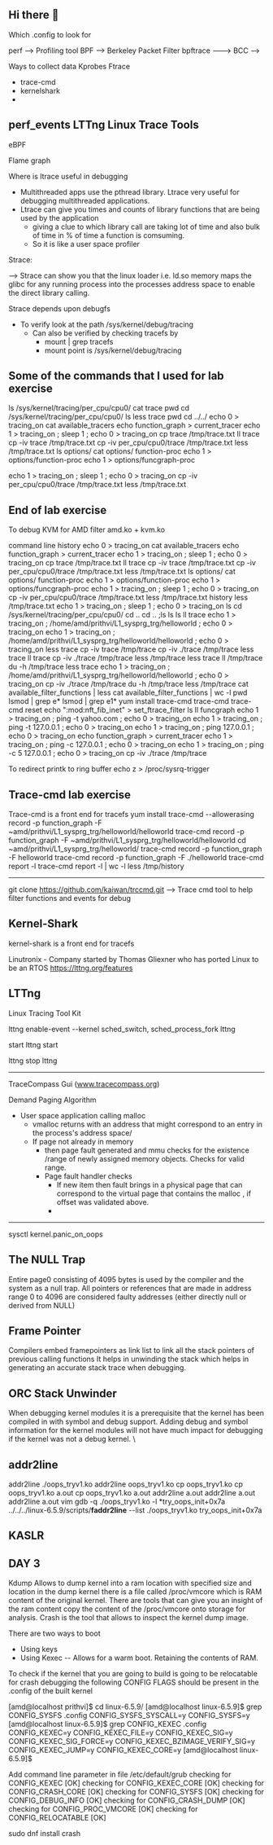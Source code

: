 ## Hi there 👋

<!--
**PrithivishS/PrithivishS** is a ✨ _special_ ✨ repository because its `README.md` (this file) appears on your GitHub profile.

Here are some ideas to get you started:

- 🔭 I’m currently working on ...
- 🌱 I’m currently learning ...
- 👯 I’m looking to collaborate on ...
- 🤔 I’m looking for help with ...
- 💬 Ask me about ...
- 📫 How to reach me: ...
- 😄 Pronouns: ...
- ⚡ Fun fact: ...

Linux Debugging 
Day 2 
----------
Core Linux Tracers: 
Enabling Ftrace --> Which .config to look for 
perf --> Profiling tool 
BPF --> Berkeley Packet Filter
bpftrace --->
BCC  --> 


Ways to collect data
Kprobes
Ftrace
   - trace-cmd
   - kernelshark
   - 
perf_events
LTTng Linux Trace Tools
   - 
eBPF 

Flame graph


Where is ltrace useful in debugging
- Multithreaded apps use the pthread library. Ltrace very useful for debugging multithreaded applications.
- Ltrace can give you times and counts of library functions that are being used by the application
   - giving a clue to which library call are taking lot of time and also bulk of time in % of time a function is comsuming.
   - So it is like a user space profiler
 

Strace: 


-->
Strace can show you that the linux loader i.e. ld.so memory maps the glibc for any running process into the processes address space to enable the direct library calling. 

Strace depends upon debugfs 
- To verify look at the path /sys/kernel/debug/tracing
   - Can also be verified by checking tracefs by
      -  mount | grep tracefs
      -  mount point is  /sys/kernel/debug/tracing      


Some of the commands that I used for lab exercise
--------------------------------------------------
ls /sys/kernel/tracing/per_cpu/cpu0/
cat trace
pwd
cd /sys/kernel/tracing/per_cpu/cpu0/
ls
less trace
pwd
cd ../../
 echo 0 > tracing_on
cat available_tracers
echo function_graph > current_tracer
echo 1 > tracing_on ; sleep 1 ; echo 0 > tracing_on
cp trace /tmp/trace.txt
ll trace
cp -iv trace /tmp/trace.txt
cp -iv per_cpu/cpu0/trace  /tmp/trace.txt
less /tmp/trace.txt
ls options/
cat options/ function-proc
echo 1 > options/function-proc
echo 1 > options/funcgraph-proc

echo 1 > tracing_on ; sleep 1 ; echo 0 > tracing_on
cp -iv per_cpu/cpu0/trace  /tmp/trace.txt
less /tmp/trace.txt

End of lab exercise
--------------------------------------------------

To debug KVM for AMD 
filter amd.ko + kvm.ko 


command line history
 echo 0 > tracing_on
cat available_tracers
echo function_graph > current_tracer
echo 1 > tracing_on ; sleep 1 ; echo 0 > tracing_on
cp trace /tmp/trace.txt
ll trace
cp -iv trace /tmp/trace.txt
cp -iv per_cpu/cpu0/trace  /tmp/trace.txt
less /tmp/trace.txt
ls options/
cat options/ function-proc
echo 1 > options/function-proc
echo 1 > options/funcgraph-proc
echo 1 > tracing_on ; sleep 1 ; echo 0 > tracing_on
cp -iv per_cpu/cpu0/trace  /tmp/trace.txt
less /tmp/trace.txt
history
less /tmp/trace.txt
 echo 1 > tracing_on ; sleep 1 ; echo 0 > tracing_on
 ls
 cd /sys/kernel/tracing/per_cpu/cpu0/
 cd ..
 cd ..
 ;ls
 ls
 ls
 ll trace
 echo 1 > tracing_on ; /home/amd/prithvi/L1_sysprg_trg/helloworld  ; echo 0 > tracing_on
 echo 1 > tracing_on ; /home/amd/prithvi/L1_sysprg_trg/helloworld/helloworld  ; echo 0 > tracing_on
 less trace
 cp -iv trace /tmp/trace
 cp -iv ./trace /tmp/trace
 less trace
 ll trace
 cp -iv ./trace /tmp/trace
 less /tmp/trace
 less trace
 ll /tmp/trace
 du -h /tmp/trace
 less trace
 echo 1 > tracing_on ; /home/amd/prithvi/L1_sysprg_trg/helloworld/helloworld  ; echo 0 > tracing_on
 cp -iv ./trace /tmp/trace
 du -h /tmp/trace
 less  /tmp/trace
 cat available_filter_functions | less
 cat available_filter_functions | wc -l
 pwd
 lsmod | grep e*
 lsmod | grep e1*
yum install trace-cmd
trace-cmd
trace-cmd reset
echo ":mod:nft_fib_inet"  > set_ftrace_filter
ls
ll funcgraph
echo 1 > tracing_on ; ping -t yahoo.com   ; echo 0 > tracing_on
echo 1 > tracing_on ; ping -t 127.0.0.1   ; echo 0 > tracing_on
echo 1 > tracing_on ; ping  127.0.0.1   ; echo 0 > tracing_on
echo function_graph > current_tracer
echo 1 > tracing_on ; ping -c 127.0.0.1   ; echo 0 > tracing_on
echo 1 > tracing_on ; ping -c 5 127.0.0.1   ; echo 0 > tracing_on
cp -iv ./trace /tmp/trace

To redirect printk to ring buffer 
 echo z > /proc/sysrq-trigger

Trace-cmd lab exercise
--------------------------------------
Trace-cmd is a front end for tracefs 
yum install trace-cmd --allowerasing
record -p  function_graph -F ~amd/prithvi/L1_sysprg_trg/helloworld/helloworld
trace-cmd record -p  function_graph -F ~amd/prithvi/L1_sysprg_trg/helloworld/helloworld
cd ~amd/prithvi/L1_sysprg_trg/helloworld/
trace-cmd record -p  function_graph -F helloworld
trace-cmd record -p  function_graph -F ./helloworld
trace-cmd report -l
trace-cmd report -l | wc -l
less /tmp/history

------------------------------------------------
git clone https://github.com/kaiwan/trccmd.git  --> Trace cmd tool to help filter functions and events for debug

Kernel-Shark
------------------
kernel-shark is a front end for tracefs


Linutronix - Company started by Thomas Gliexner who has ported Linux to be an RTOS
https://lttng.org/features



LTTng
-----------------------------------
Linux Tracing Tool Kit

lttng enable-event --kernel sched_switch, sched_process_fork
lttng 

start
lttng start

lttng stop
lttng 


-------------------------------------------
TraceCompass Gui (www.tracecompass.org)

Demand Paging Algorithm
- User space application calling malloc
     -  vmalloc returns with an address that might correspond to an entry in the process's address space/ 
     -  If page not already in memory
          - then page fault generated and mmu checks for the existence /range  of newly assigned memory objects. Checks for valid range.  
          - Page fault handler checks
               - If new item then fault brings in a physical page that can correspond to the virtual page that contains the  malloc , if offset was validated above.
               - 
           


****
sysctl kernel.panic_on_oops

The NULL Trap
-------------------
Entire page0 consisting of 4095 bytes is used by the compiler and the system as a null trap. 
All pointers or references that are made in address range 0 to 4096 are considered faulty addresses (either directly null or derived from NULL) 

Frame Pointer
---------------------
Compilers embed framepointers as link list to link all the stack pointers of previous calling functions
It helps in unwinding the stack which helps in generating an accurate stack trace when debugging. 

ORC Stack Unwinder
------------------------


When debugging kernel modules it is a prerequisite that the kernel has been compiled in with symbol and debug support. 
Adding debug and symbol information for the kernel modules will not have much impact for debugging if the kernel was not a debug kernel. \

addr2line
----------------------
addr2line ./oops_tryv1.ko
addr2line oops_tryv1.ko
cp oops_tryv1.ko
cp oops_tryv1.ko a.out
cp oops_tryv1.ko a.out
addr2line a.out
addr2line a.out
addr2line a.out
vim
gdb -q ./oops_tryv1.ko
   -l *try_oops_init+0x7a
../../../linux-6.5.9/scripts/**faddr2line** --list ./oops_tryv1.ko  try_oops_init+0x7a

KASLR 
------


DAY 3
------------
Kdump 
Allows to dump kernel into a ram location with specified size and location
in the dump kernel there is a file called /proc/vmcore which is RAM content of the original kernel.  There are tools that can give you an insight of the ram content
copy the content of the /proc/vmcore onto storage for analysis.  Crash is the tool that allows to inspect the kernel dump image. 

There are two ways to boot 
- Using keys
- Using Kexec -- Allows for a warm boot. Retaining the contents of RAM.

To check if the kernel that you are going to build is going to be relocatable for crash debugging the following CONFIG FLAGS should be present in the .config 
of the built kernel

[amd@localhost prithvi]$ cd linux-6.5.9/
[amd@localhost linux-6.5.9]$ grep CONFIG_SYSFS .config
CONFIG_SYSFS_SYSCALL=y
CONFIG_SYSFS=y
[amd@localhost linux-6.5.9]$ grep CONFIG_KEXEC .config
CONFIG_KEXEC=y
CONFIG_KEXEC_FILE=y
CONFIG_KEXEC_SIG=y
CONFIG_KEXEC_SIG_FORCE=y
CONFIG_KEXEC_BZIMAGE_VERIFY_SIG=y
CONFIG_KEXEC_JUMP=y
CONFIG_KEXEC_CORE=y
[amd@localhost linux-6.5.9]$

Add command line parameter in file /etc/default/grub
checking for CONFIG_KEXEC             [OK]
checking for CONFIG_KEXEC_CORE        [OK]
checking for CONFIG_CRASH_CORE        [OK]
checking for CONFIG_SYSFS             [OK]
checking for CONFIG_DEBUG_INFO        [OK]
checking for CONFIG_CRASH_DUMP        [OK]
checking for CONFIG_PROC_VMCORE       [OK]
checking for CONFIG_RELOCATABLE       [OK]

sudo dnf install crash





